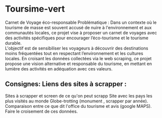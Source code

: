 # Toursime-vert

Carnet de Voyage éco-responsable 
Problématique : 
Dans un contexte où le tourisme de masse est souvent accusé de nuire à 
l'environnement et aux communautés locales, ce projet vise à proposer un carnet de 
voyages avec des activités spécifiques pour encourager l’éco-tourisme et le tourisme 
durable.  
L'objectif est de sensibiliser les voyageurs à découvrir des destinations moins 
fréquentées tout en respectant l’environnement et les cultures locales. En croisant les 
données collectées via le web scraping, ce projet propose une vision alternative et 
responsable du tourisme, en mettant en lumière des activités en adéquation avec ces 
valeurs. 

Consignes:
Liens des sites à scrapper : 
- 
Sites à scrapper et screen de ce qu'on peut scrapp
Site avec les pays les plus visités au monde Globe-trotting (monument , scrapper par année). 
Comparaison entre ce que dit l'office du tourisme et avis (google MAPS).
Faire le croisement de ces données.
